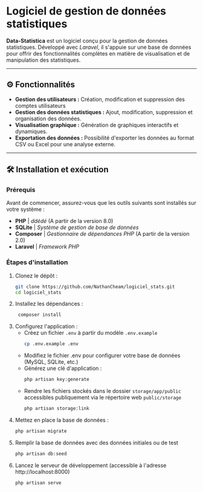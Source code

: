 # Logiciel de gestion de données statistiques

**Data-Statistica** est un logiciel conçu pour la gestion de données statistiques. Développé avec *Laravel*, il s'appuie sur une base de données pour offrir des fonctionnalités complètes en matière de visualisation et de manipulation des statistiques.

---

## ⚙️ Fonctionnalités

- **Gestion des utilisateurs :** Création, modification et suppression des comptes utilisateurs
- **Gestion des données statistiques :** Ajout, modification, suppression et organisation des données.
- **Visualisation graphique :** Génération de graphiques interactifs et dynamiques.
- **Exportation des données :** Possibilité d'exporter les données au format CSV ou Excel pour une analyse externe.

---

## 🛠️ Installation et exécution

### Prérequis

Avant de commencer, assurez-vous que les outils suivants sont installés sur votre système :
- **PHP** | *ddédé* (A partir de la version 8.0)
- **SQLite** | *Système de gestion de base de données*
- **Composer** | *Gestionnaire de dépendances PHP* (A partir de la version 2.0)
- **Laravel** | *Framework PHP*

### Étapes d'installation

1. Clonez le dépôt :
   ```bash
   git clone https://github.com/NathanCheam/logiciel_stats.git
   cd logiciel_stats
   ```
2. Installez les dépendances :
   ```bash
    composer install
    ```
3. Configurez l'application :
    - Créez un fichier `.env` à partir du modèle `.env.example`
      ```bash
      cp .env.example .env
      ```
    - Modifiez le fichier .env pour configurer votre base de données (MySQL, SQLite, etc.)
    - Générez une clé d'application :
      ```bash
      php artisan key:generate
      ```
    - Rendre les fichiers stockés dans le dossier `storage/app/public` accessibles publiquement via le répertoire web `public/storage`
      ```bash
      php artisan storage:link
      ```
4. Mettez en place la base de données :
    ```bash
    php artisan migrate
    ```
5. Remplir la base de données avec des données initiales ou de test
   ```bash
   php artisan db:seed
   ```
6. Lancez le serveur de développement (accessible à l'adresse http://localhost:8000)
   ```bash
   php artisan serve
   ```